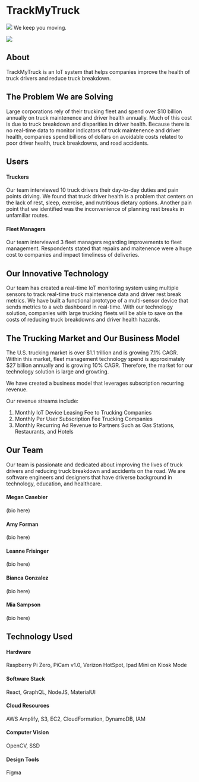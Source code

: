 # TrackMyTruck

<img src="https://upload.wikimedia.org/wikipedia/commons/2/2d/Toll_information_medium_truck_icon.svg">
We keep you moving.

<p><a href="https://www.youtube.com/watch?v=pwK_Xk2ACaU"><img src="https://share.getcloudapp.com/GGuQ4nAp"></a></p>

## About 

TrackMyTruck is an IoT system that helps companies improve the health of truck drivers and reduce truck breakdown.

## The Problem We are Solving

Large corporations rely of their trucking fleet and spend over $10 billion annually on truck maintenence and driver health annually. Much of this cost is due to truck breakdown and disparities in driver health.  Because there is no real-time data to monitor indicators of truck maintenence and driver health, companies spend billions of dollars on avoidable costs related to poor driver health, truck breakdowns, and road accidents.  

## Users

#### Truckers

Our team interviewed 10 truck drivers their day-to-day duties and pain points driving. We found that truck driver health is a problem that centers on the lack of rest, sleep, exercise, and nutritious dietary options. Another pain point that we identified was the inconvenience of planning rest breaks in unfamiliar routes. 

#### Fleet Managers

Our team interviewed 3 fleet managers regarding improvements to fleet management. Respondents stated that repairs and maitenence were a huge cost to companies and impact timeliness of deliveries. 

## Our Innovative Technology

Our team has created a real-time IoT monitoring system using multiple sensors to track real-time truck maintenence data and driver rest break metrics. We have built a functional prototype of a multi-sensor device that sends metrics to a web dashboard in real-time. With our technology solution, companies with large trucking fleets will be able to save on the costs of reducing truck breakdowns and driver health hazards.

## The Trucking Market and Our Business Model

The U.S. trucking market is over $1.1 trillion and is growing 7.1% CAGR.
Within this market, fleet management technology spend is approximately $27 billion annually and is growing 10% CAGR.
Therefore, the market for our technology solution is large and growting.

We have created a business model that leverages subscription recurring revenue.

Our revenue streams include:

1) Monthly IoT Device Leasing Fee to Trucking Companies
2) Monthly Per User Subscription Fee Trucking Companies
3) Monthly Recurring Ad Revenue to Partners Such as Gas Stations, Restaurants, and Hotels

## Our Team

Our team is passionate and dedicated about improving the lives of truck drivers and reducing truck breakdown and accidents on the road. We are software engineers and designers that have driverse background in technology, education, and healthcare.

#### Megan Casebier
(bio here)

#### Amy Forman
(bio here)

#### Leanne Frisinger
(bio here)

#### Bianca Gonzalez
(bio here)

#### Mia Sampson
(bio here)

## Technology Used

#### Hardware
Raspberry Pi Zero, PiCam v1.0, Verizon HotSpot, Ipad Mini on Kiosk Mode

#### Software Stack
React, GraphQL, NodeJS, MaterialUI

#### Cloud Resources
AWS Amplify, S3, EC2, CloudFormation, DynamoDB, IAM

#### Computer Vision 
OpenCV, SSD

#### Design Tools
Figma


